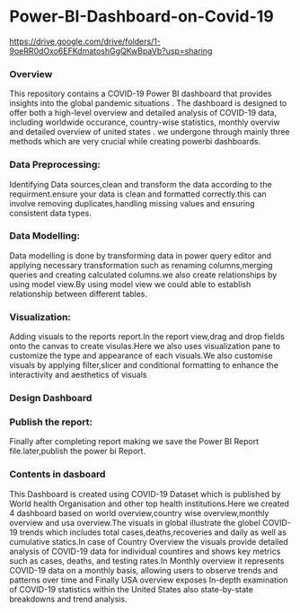 # Power-BI-Dashboard-on-Covid-19
https://drive.google.com/drive/folders/1-9oeRR0dOxo6EFKdmatoshGgQKwBpaVb?usp=sharing

### Overview
This repository contains a COVID-19 Power BI dashboard that provides insights into the global pandemic situations . The dashboard is designed to offer both a high-level overview and detailed analysis of COVID-19 data, including worldwide occurance, country-wise statistics, monthly overviw and detailed overview of united states .
we undergone through mainly three methods which are very crucial while creating powerbi dashboards.
### Data Preprocessing:
Identifying Data sources,clean and transform the data according to the requirment.ensure your data is clean and formatted correctly.this can involve removing duplicates,handling missing values and ensuring consistent data types.
### Data Modelling:
Data modelling is done by transforming data in power query editor and applying necessary transformation such as renaming columns,merging queries and creating calculated columns.we also create relationships by using model view.By using model view we could able to establish relationship between different tables.
### Visualization:
 Adding visuals to the reports report.In the report view,drag and drop fields onto the canvas to create visulas.Here we also uses visualization pane to customize the type and appearance of each visuals.We also customise visuals by applying filter,slicer and conditional formatting to enhance the interactivity and aesthetics of visuals
### Design Dashboard
### Publish the report:
Finally after completing report making we save the Power BI Report file.later,publish the power bi Report.
### Contents in dasboard
This Dashboard is created using COVID-19 Dataset which is published by World health Organisation and other top health institutions.Here we created 4 dashboard based on world overview,country wise overview,monthly overview  and usa overview.The visuals in global illustrate the globel COVID-19 trends which includes total cases,deaths,recoveries and daily as well as cumulative statics.In case of Country Overview the visuals provide detailed analysis of COVID-19 data for individual countires and  shows key metrics such as cases, deaths, and testing rates.In Monthly overview it represents COVID-19 data on a monthly basis, allowing users to observe trends and patterns over time and Finally USA overview exposes In-depth examination of COVID-19 statistics within the United States also state-by-state breakdowns and trend analysis.
